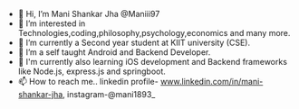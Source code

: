 - 👋 Hi, I’m Mani Shankar Jha @Maniii97 
- 👀 I’m interested in Technologies,coding,philosophy,psychology,economics and many more.
- 🌱 I’m currently a Second year student at KIIT university (CSE).
- 💞️ I’m a self taught Android and Backend Developer.
- 👀 I'm currently also learning iOS development and Backend frameworks like Node.js, express.js and springboot.
- 📫 How to reach me.. linkedin profile- www.linkedin.com/in/mani-shankar-jha, instagram-@mani1893_

<!---
Maniii97/Maniii97 is a ✨ special ✨ repository because its `README.md` (this file) appears on your GitHub profile.
You can click the Preview link to take a look at your changes.
--->

